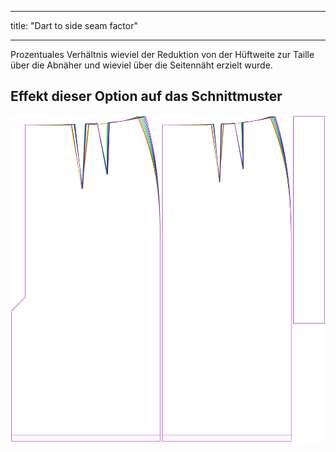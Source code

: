 - - -
title: "Dart to side seam factor"
- - -

Prozentuales Verhältnis wieviel der Reduktion von der Hüftweite zur Taille über die Abnäher und wieviel über die Seitennäht erzielt wurde.

## Effekt dieser Option auf das Schnittmuster

![Dieses Bild zeigt den Effekt dieser Option, indem es mehrere Varianten überlagert, die einen anderen Wert für diese Option haben](penelope_darttosideseamfactor_sample.svg "Effect of this option on the pattern")
